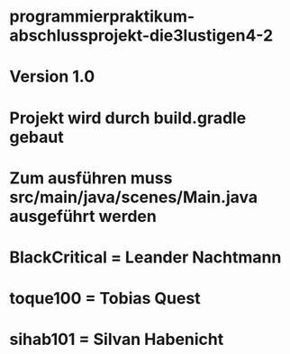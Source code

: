 # programmierpraktikum-abschlussprojekt-die3lustigen4-2
# Version 1.0
# Projekt wird durch build.gradle gebaut
# Zum ausführen muss src/main/java/scenes/Main.java ausgeführt werden
# BlackCritical = Leander Nachtmann
# toque100 = Tobias Quest
# sihab101 = Silvan Habenicht
